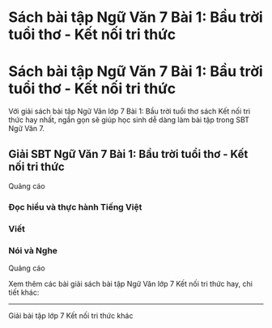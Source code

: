 # Sách bài tập Ngữ Văn 7 Bài 1: Bầu trời tuổi thơ - Kết nối tri thức

# Sách bài tập Ngữ Văn 7 Bài 1: Bầu trời tuổi thơ - Kết nối tri thức

Với giải sách bài tập Ngữ Văn lớp 7 Bài 1: Bầu trời tuổi thơ sách Kết nối tri thức hay nhất, ngắn gọn sẽ giúp học sinh dễ dàng làm bài tập trong SBT Ngữ Văn 7.

## Giải SBT Ngữ Văn 7 Bài 1: Bầu trời tuổi thơ - Kết nối tri thức

Quảng cáo

### **Đọc hiểu và thực hành Tiếng Việt**

### **Viết**

### **Nói và Nghe**

Quảng cáo

Xem thêm các bài giải sách bài tập Ngữ Văn lớp 7 Kết nối tri thức hay, chi tiết khác:

* * *

Giải bài tập lớp 7 Kết nối tri thức khác
